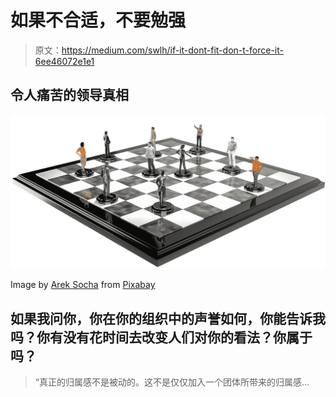 # 如果不合适，不要勉强

> 原文：<https://medium.com/swlh/if-it-dont-fit-don-t-force-it-6ee46072e1e1>

## 令人痛苦的领导真相

![](img/3d66f29c92590e7424070a07a2aa53ac.png)

Image by [Arek Socha](https://pixabay.com/users/qimono-1962238/?utm_source=link-attribution&utm_medium=referral&utm_campaign=image&utm_content=1710763) from [Pixabay](https://pixabay.com/?utm_source=link-attribution&utm_medium=referral&utm_campaign=image&utm_content=1710763)

## 如果我问你，你在你的组织中的声誉如何，你能告诉我吗？你有没有花时间去改变人们对你的看法？你属于吗？

> “真正的归属感不是被动的。这不是仅仅加入一个团体所带来的归属感…